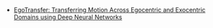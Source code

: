 
- [EgoTransfer: Transferring Motion Across Egocentric and Exocentric Domains using Deep Neural Networks](https://arxiv.org/pdf/1612.05836.pdf) </br >
  
  
  
